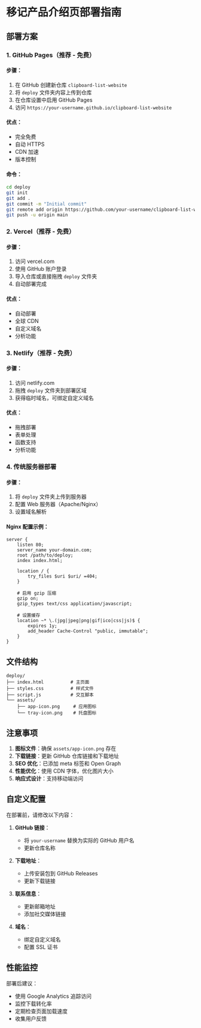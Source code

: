 # 移记产品介绍页部署指南

## 部署方案

### 1. GitHub Pages（推荐 - 免费）

#### 步骤：
1. 在 GitHub 创建新仓库 `clipboard-list-website`
2. 将 `deploy` 文件夹内容上传到仓库
3. 在仓库设置中启用 GitHub Pages
4. 访问 `https://your-username.github.io/clipboard-list-website`

#### 优点：
- 完全免费
- 自动 HTTPS
- CDN 加速
- 版本控制

#### 命令：
```bash
cd deploy
git init
git add .
git commit -m "Initial commit"
git remote add origin https://github.com/your-username/clipboard-list-website.git
git push -u origin main
```

### 2. Vercel（推荐 - 免费）

#### 步骤：
1. 访问 vercel.com
2. 使用 GitHub 账户登录
3. 导入仓库或直接拖拽 `deploy` 文件夹
4. 自动部署完成

#### 优点：
- 自动部署
- 全球 CDN
- 自定义域名
- 分析功能

### 3. Netlify（推荐 - 免费）

#### 步骤：
1. 访问 netlify.com
2. 拖拽 `deploy` 文件夹到部署区域
3. 获得临时域名，可绑定自定义域名

#### 优点：
- 拖拽部署
- 表单处理
- 函数支持
- 分析功能

### 4. 传统服务器部署

#### 步骤：
1. 将 `deploy` 文件夹上传到服务器
2. 配置 Web 服务器（Apache/Nginx）
3. 设置域名解析

#### Nginx 配置示例：
```nginx
server {
    listen 80;
    server_name your-domain.com;
    root /path/to/deploy;
    index index.html;
    
    location / {
        try_files $uri $uri/ =404;
    }
    
    # 启用 gzip 压缩
    gzip on;
    gzip_types text/css application/javascript;
    
    # 设置缓存
    location ~* \.(jpg|jpeg|png|gif|ico|css|js)$ {
        expires 1y;
        add_header Cache-Control "public, immutable";
    }
}
```

## 文件结构

```
deploy/
├── index.html          # 主页面
├── styles.css          # 样式文件
├── script.js           # 交互脚本
└── assets/
    ├── app-icon.png     # 应用图标
    └── tray-icon.png    # 托盘图标
```

## 注意事项

1. **图标文件**：确保 `assets/app-icon.png` 存在
2. **下载链接**：更新 GitHub 仓库链接和下载地址
3. **SEO 优化**：已添加 meta 标签和 Open Graph
4. **性能优化**：使用 CDN 字体，优化图片大小
5. **响应式设计**：支持移动端访问

## 自定义配置

在部署前，请修改以下内容：

1. **GitHub 链接**：
   - 将 `your-username` 替换为实际的 GitHub 用户名
   - 更新仓库名称

2. **下载地址**：
   - 上传安装包到 GitHub Releases
   - 更新下载链接

3. **联系信息**：
   - 更新邮箱地址
   - 添加社交媒体链接

4. **域名**：
   - 绑定自定义域名
   - 配置 SSL 证书

## 性能监控

部署后建议：
- 使用 Google Analytics 追踪访问
- 监控下载转化率
- 定期检查页面加载速度
- 收集用户反馈
